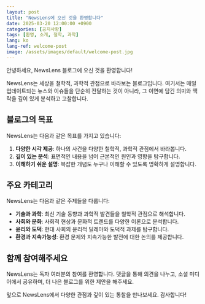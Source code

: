 ```yaml
---
layout: post
title: "NewsLens에 오신 것을 환영합니다"
date: 2025-03-20 12:00:00 +0900
categories: [공지사항]
tags: [환영, 소개, 철학, 과학]
lang: ko
lang-ref: welcome-post
image: /assets/images/default/welcome-post.jpg
---
```


안녕하세요, NewsLens 블로그에 오신 것을 환영합니다!

NewsLens는 세상을 철학적, 과학적 관점으로 바라보는 블로그입니다. 여기서는 매일 업데이트되는 뉴스와 이슈들을 단순히 전달하는 것이 아니라, 그 이면에 담긴 의미와 맥락을 깊이 있게 분석하고 고찰합니다.

## 블로그의 목표

NewsLens는 다음과 같은 목표를 가지고 있습니다:

1. **다양한 시각 제공**: 하나의 사건을 다양한 철학적, 과학적 관점에서 바라봅니다.
2. **깊이 있는 분석**: 표면적인 내용을 넘어 근본적인 원인과 영향을 탐구합니다.
3. **이해하기 쉬운 설명**: 복잡한 개념도 누구나 이해할 수 있도록 명확하게 설명합니다.

## 주요 카테고리

NewsLens는 다음과 같은 주제들을 다룹니다:

- **기술과 과학**: 최신 기술 동향과 과학적 발견들을 철학적 관점으로 해석합니다.
- **사회와 문화**: 사회적 현상과 문화적 트렌드를 다양한 이론으로 분석합니다.
- **윤리와 도덕**: 현대 사회의 윤리적 딜레마와 도덕적 과제를 탐구합니다.
- **환경과 지속가능성**: 환경 문제와 지속가능한 발전에 대한 논의를 제공합니다.

## 함께 참여해주세요

NewsLens는 독자 여러분의 참여를 환영합니다. 댓글을 통해 의견을 나누고, 소셜 미디어에서 공유하며, 더 나은 블로그를 위한 제안을 해주세요.

앞으로 NewsLens에서 다양한 관점과 깊이 있는 통찰을 만나보세요. 감사합니다! 